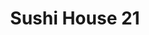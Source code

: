 ---
layout: place
title: "Sushi House 21"
permalink: /new-jersey/newark/sushi-house-21.html
stateAbbr: NJ
stateName: New Jersey
cityName: Newark
place_id: ChIJKRkmE5pTwokRG5RiRgqUdtg
photos:
  - name: >-
      places/ChIJKRkmE5pTwokRG5RiRgqUdtg/photos/AeeoHcINAvf7Ok6Tq0kLYrLuWt06pHNdjqRF-GasGXbS1oMqRJIfpbpsl5DBstsIyMjJQt7sHRHY1LeHzq9hrfUynBbWIB40h8v-xiR1u_WWrJ7aR5Re6tZjuFuyJbog3G-SMW52isHdfqYBR_oxcuNAFI61QgT4PEasvtul73_NtcTWdSbBMmyZBZ32rBQ6Ws6xFIlqUsvnY8lRc-pgIgNPWB44tGwY5mezElPaAH18aROo9JHatYpXI_jM2Ivmz4UkCL2Ph9x5vvlcHytLFNgptEzqLb_oU7Biazk_-8Fk2-D7S1tnlo9C01EFIHCYL98jbnOWt2ZVv32vuvk6ONQ9FNlWwM8GCUw9HkRn0UzgrhYFOOfFeDLK5IaiL9bETImqcdb_7iWSN4n5KW6fEjO9eM0v6-NP3Wp7kgwdHxGmO6sSD-XD
    widthPx: 4208
    heightPx: 3120
    authorAttributions:
      - displayName: Ming Tam
        uri: https://maps.google.com/maps/contrib/116698170550845376920
        photoUri: >-
          https://lh3.googleusercontent.com/a-/ALV-UjXHET00RhE-jtwCCeyejnPthRzZMfd_G6ZIN-bL7JKHIE0yGh0=s100-p-k-no-mo
    flagContentUri: >-
      https://www.google.com/local/imagery/report/?cb_client=maps_api_places.places_api&image_key=!1e10!2sCIHM0ogKEICAgICkgIvWvwE&hl=en-US
    googleMapsUri: >-
      https://www.google.com/maps/place//data=!3m4!1e2!3m2!1sCIHM0ogKEICAgICkgIvWvwE!2e10!4m2!3m1!1s0x89c2539a13261929:0xd876940a4662941b
  - name: >-
      places/ChIJKRkmE5pTwokRG5RiRgqUdtg/photos/AeeoHcIMJupm50vI24kXO3P6Q6GUPqbIXkeux63xD8rnJGVT1d2Nj0_Oe-JyfdUiddm0c6Rj7rtQzerwfAXyQM6lSIc3Rs42qViuBqCrYCy03izhorgs6jcKOP-IDupjjHDbu8Uwb1CYqcXFEwbIlFThWZuJ1gictzx17zdYE0YrfOcM4luZlmdOWDFCEVyxoxblj4xw2GnaT1gI-WqLQUDsuRBRdQTseHuiEQDdfkQ_5RB-QqIyqGhk9aHsJdPDgg3HxMEUBWahNlCIMYplNrZMKh1cZ_EAcliFmAjQDNS6uJ8DHDowv1gZt5zv16CG1zFdoSbCojTQV310l0SxX_916GAJiklLZlXxx1Qg9ydpo88ziu_JVkqHn6vxSnpOb3qKOePzHL0AnXgFh657bogpPakBdY7ew5V0h6eWWpjX5rTszxA
    widthPx: 4080
    heightPx: 3060
    authorAttributions:
      - displayName: Olivier Reisen
        uri: https://maps.google.com/maps/contrib/102574360258197299326
        photoUri: >-
          https://lh3.googleusercontent.com/a/ACg8ocKqqLHzT1Y8oa65jVJ-94yG5soiYTXfzX44nGtPkiBYC96R4w=s100-p-k-no-mo
    flagContentUri: >-
      https://www.google.com/local/imagery/report/?cb_client=maps_api_places.places_api&image_key=!1e10!2sCIHM0ogKEICAgICX1LvflAE&hl=en-US
    googleMapsUri: >-
      https://www.google.com/maps/place//data=!3m4!1e2!3m2!1sCIHM0ogKEICAgICX1LvflAE!2e10!4m2!3m1!1s0x89c2539a13261929:0xd876940a4662941b
  - name: >-
      places/ChIJKRkmE5pTwokRG5RiRgqUdtg/photos/AeeoHcL8-iDzK3C9_aNr3JDfAjMOjC_fA6Z8GqP9fXiUwYWzi23zsVqeZHhTdpxEnUQTVKzi71wjmQ5vMSt8lIOKNRM7XwwqRrdnElaT2Pwf70rX07AcEiYW47HFGIf-RgnQH-2kmZBGubWk9lsjEcwc4ImCiAFqUtK8JmrCMSJD4b6mCcTTo3-rRixzOfkyUYHyKBFYPaN03IwlnK88F7HGvij0Evh5EZhr4rpsmdWJyrGe9KZhdo066-am3fOwey9Ish32TSOYmt2VSwJeCif7F5AdVmo91x5HtKpUaplv-1oAqQ
    widthPx: 3024
    heightPx: 4032
    authorAttributions:
      - displayName: Sushi House 21
        uri: https://maps.google.com/maps/contrib/114632395489453307328
        photoUri: >-
          https://lh3.googleusercontent.com/a-/ALV-UjXka-kab8Ttjl-0DYnbbnrWOpk0oHzhYxPUzjslxNUaUCDAkkk=s100-p-k-no-mo
    flagContentUri: >-
      https://www.google.com/local/imagery/report/?cb_client=maps_api_places.places_api&image_key=!1e10!2sAF1QipN4-EcDaGXZ6cbwgA1fMp1fDjB5CazIdhPKESXJ&hl=en-US
    googleMapsUri: >-
      https://www.google.com/maps/place//data=!3m4!1e2!3m2!1sAF1QipN4-EcDaGXZ6cbwgA1fMp1fDjB5CazIdhPKESXJ!2e10!4m2!3m1!1s0x89c2539a13261929:0xd876940a4662941b
  - name: >-
      places/ChIJKRkmE5pTwokRG5RiRgqUdtg/photos/AeeoHcI0iyH9ROPk_ZjwzcaDJPucYLxmq1aCdPFFCssSTAhrdJ3D0XSZclOpCSuYXicKTeXOBQrTlr1R_protViGErh9uEG4ZWHIaLR6F8TbOIZUwOCHfuv0QWxJmeuB3ZMDupyG1lLI0CN5aVYMTzVxuYxcJ78GszbuVnjftoT3u5yq5tCUn9X7ZdqP1tginV2YbQg-iJw0TPWabfjTUoRDvptEyb08eh7TESa9PYQ8OgsZ_W4Wp5MHp8XOQB-6UQawINwIojgTpu_ZlWlZKVkUV9aSRpweJixX81sXKJqpH1YYW2-Dm0nkRAtwF3kG5muW1zkBqoBcHS2-GsvQe-l6RXu6uemqCGPbrhxsVnGB9_CFoUWF7HTmMisYEDbVTk806se3KWDjM9dXaEw9vwd3nt-4wLy8Li5KXgasFeVu4OnIGsXl
    widthPx: 4032
    heightPx: 3024
    authorAttributions:
      - displayName: Sally Attia
        uri: https://maps.google.com/maps/contrib/106913124794210513277
        photoUri: >-
          https://lh3.googleusercontent.com/a-/ALV-UjUkxkqidO25S-AlLMAV5-3fyDPLzZzLpRUO1ylaUBVZMWUvqFpi3w=s100-p-k-no-mo
    flagContentUri: >-
      https://www.google.com/local/imagery/report/?cb_client=maps_api_places.places_api&image_key=!1e10!2sCIHM0ogKEICAgICcysv0sAE&hl=en-US
    googleMapsUri: >-
      https://www.google.com/maps/place//data=!3m4!1e2!3m2!1sCIHM0ogKEICAgICcysv0sAE!2e10!4m2!3m1!1s0x89c2539a13261929:0xd876940a4662941b
  - name: >-
      places/ChIJKRkmE5pTwokRG5RiRgqUdtg/photos/AeeoHcIbhhvWg-rkBe9dx6CeuxmWhGYzKl5U17rlFM-CPQlbkbXY7BC0qAapcT06aMgnhxKLg76K0w81TWCtnto6yFQqdAJ8VJIpXl_nABqEXYA4mpB-UQrhjMrPogCZ5VZKtgcN2NDOt6gdCt_ex6JAEYZUDNljGBZHTyrLpdsJw9yxTUKaHikatiUe52UL-2LqJpTIhv_WGCuSv_KghT0c5BBtu3p6ZI-hjTXS5IBamqsqAJaO3Cij6f_-8-SXEBJx0LWtg1X9242Irq7u8gRO0p69G4DDjNfiHJdknzo0H1q--ADcA-12Y4brQZQJGeWmX0dLsCG1qDLAoVqxMwn7zxrpSehZVQoSVovQJrnjVX-5_ebqoihkHrMQDXqzHeyJQn6NCXudnSJfOx1Zi-sTVX_HCImhsPZB0codXX-bvAapJBYZ
    widthPx: 3024
    heightPx: 4032
    authorAttributions:
      - displayName: Cecilia Chung
        uri: https://maps.google.com/maps/contrib/109631845188599758954
        photoUri: >-
          https://lh3.googleusercontent.com/a-/ALV-UjV0ke0XTmc6AAIIQ-wCmSHSoOpanhA7OIP4Q4OuRPFwCLPjKlYm=s100-p-k-no-mo
    flagContentUri: >-
      https://www.google.com/local/imagery/report/?cb_client=maps_api_places.places_api&image_key=!1e10!2sCIHM0ogKEICAgICZ0u6t9gE&hl=en-US
    googleMapsUri: >-
      https://www.google.com/maps/place//data=!3m4!1e2!3m2!1sCIHM0ogKEICAgICZ0u6t9gE!2e10!4m2!3m1!1s0x89c2539a13261929:0xd876940a4662941b
  - name: >-
      places/ChIJKRkmE5pTwokRG5RiRgqUdtg/photos/AeeoHcKFzfmxtTUCs6Q1XMbFVSQA8q5LcCqYBqrAxFPUg4hWSk0w-kQmMb86DKc7uNDsxqdieKv7zUmEoTA7o4Z0pidWIUbCiHeal5hDmjVP-1Xr9NhOdCe_JPbazc7UVYLbiYgYVDbXWZk7T5055F_e168lDKop_daf6DyHHAVKEfWirC20HI2fGCYXv5Qk-hPIka3Y5edPP0gcXFMEUmqod_Mq5xcpYj03uV-IyDNkhNwxEN43cGUj1Prdc8N9e-VX1UMWZ-TI1Ymh8wSyiFLeTuDWR_Zc_3zSIvmNSxefefkH7VeohnW4bEjz4Rc1dg-zyzDxemS2wYgCO34UlS8IH6OQSAiPc37vXJt_8nQ2WJsGM-yHqZ1_NAFvdM33aDa_hEaKLOuuohcoMh1uaPvdpjUJKSpqOpt1my8aunYo05BD_A
    widthPx: 4032
    heightPx: 3024
    authorAttributions:
      - displayName: Joao Simoes
        uri: https://maps.google.com/maps/contrib/101227201064183596319
        photoUri: >-
          https://lh3.googleusercontent.com/a-/ALV-UjWSSiVA9k9EtasCq2mqx5YqxmSrGhtnlPpmpadD_ofHdnEEqvmiqw=s100-p-k-no-mo
    flagContentUri: >-
      https://www.google.com/local/imagery/report/?cb_client=maps_api_places.places_api&image_key=!1e10!2sCIHM0ogKEICAgIC4y7mebw&hl=en-US
    googleMapsUri: >-
      https://www.google.com/maps/place//data=!3m4!1e2!3m2!1sCIHM0ogKEICAgIC4y7mebw!2e10!4m2!3m1!1s0x89c2539a13261929:0xd876940a4662941b
  - name: >-
      places/ChIJKRkmE5pTwokRG5RiRgqUdtg/photos/AeeoHcKrukX4SFAzxXifHxZ7mZV8o43jkLyMPqeSLzyLCh9XvLdJt4ftsuEdm52MtAT24PTFglQSN389J2m3eTuheKbQDsAuAiOgfe9M-Pv3ZVBDg171vS7Ul-HcW9sutQaJ7rSmnkQtZfgG9BJYmygxb_zgQ6SRPaX1Uc0N3HHWHao-osddzByCYN7b_lbBPmwAZtv2rhCUKmmhmX33qsyOL4JeWTjgiNRJKYQufWAGJCbZgULcf3OThgGWrrSxn7YH4vW-4bZagob3BQT5swBWhjZC428mQF09Qc1xwUFrDl0-_cc5dJDBOSvTERzJ0FggUwsV5qpoErC5as5HfKPoAGYJhJ44fxWKRwEqFH8GurXxNaEyzefuSAHOQsNbHtsnFTqb7CzExsQn1r1sngxWDrmO8RYEHIVcRcVxvcuh4h7Urf_s
    widthPx: 4048
    heightPx: 3036
    authorAttributions:
      - displayName: Sabrina Costa
        uri: https://maps.google.com/maps/contrib/111595131138177930974
        photoUri: >-
          https://lh3.googleusercontent.com/a-/ALV-UjUZrRl1LO2T7uD1orTRGXTPrUe-yHhwmHRHSnWvb83eUkaM6euPFw=s100-p-k-no-mo
    flagContentUri: >-
      https://www.google.com/local/imagery/report/?cb_client=maps_api_places.places_api&image_key=!1e10!2sCIHM0ogKEICAgID48IXftQE&hl=en-US
    googleMapsUri: >-
      https://www.google.com/maps/place//data=!3m4!1e2!3m2!1sCIHM0ogKEICAgID48IXftQE!2e10!4m2!3m1!1s0x89c2539a13261929:0xd876940a4662941b
  - name: >-
      places/ChIJKRkmE5pTwokRG5RiRgqUdtg/photos/AeeoHcKNclinmekMesALSPOsG3zSaf4TTZNrGX2ac_W2nDbgqVf-UI0QEngT3J9fbSCv4XHRYEFsDfx0QojBxd09FfQliW0UcADx0Mqg77smSC8L8Lz1MBUldRVUP5dhvI86BumTc17LsdFMXg_yKThy9gPKNVvpbenwtlgo6YVPpBhrRkh6qVJoxwWVMVkyc94TDfOQ-FWCQbyG5me-6r0SRnmNRFb7XyA4uIyHckLf8AkxB7_gNPH2kQnnI84MMhM1-SoKVSPDcoYXE5T9-JWF_QUr6IYA_ldpKeJaj4iH-zDG4_T2uIIyD6Xj6L8QcT_DCGY2MfYFQe5umGh2k5FYrwK4Zx_MBHaaSPPAaw9ZoWz7KKj5vMslcxhYBQKuHhTtcbNvIncj6JBulbQvPdvvrmwB34zqUD5iyKEG2geMX3axDNnk
    widthPx: 3024
    heightPx: 4032
    authorAttributions:
      - displayName: MARGIE NOTTE
        uri: https://maps.google.com/maps/contrib/102552236576887897097
        photoUri: >-
          https://lh3.googleusercontent.com/a/ACg8ocL02E6bQB3FawMEbsZxHK_F2Hp6K-wrwmmoae2am6qEFPiJmQ=s100-p-k-no-mo
    flagContentUri: >-
      https://www.google.com/local/imagery/report/?cb_client=maps_api_places.places_api&image_key=!1e10!2sCIHM0ogKEICAgID0p82euAE&hl=en-US
    googleMapsUri: >-
      https://www.google.com/maps/place//data=!3m4!1e2!3m2!1sCIHM0ogKEICAgID0p82euAE!2e10!4m2!3m1!1s0x89c2539a13261929:0xd876940a4662941b
  - name: >-
      places/ChIJKRkmE5pTwokRG5RiRgqUdtg/photos/AeeoHcKitrxkvJcvESRF7SxuzEv4GlL4hgMFrRuRc4j-vrPbLWKW3sWrCnX7ut43-XI-bTFtdNjWngN6VuFiyU615VEeIhovEeFakjj6yxWaYGCxFmNTEBi64i_6b-dF5qOsJ05oel_6b4gOiEZc6QKJgAuxs9jQAFdciJWxNJSJHCdpWl6uDL9lJUHgtQKb-wgBSYT-8T4Lh9J3oBC9upg_FLqGuzfO3JQZygX__VKYd9gyVSrTlgSipet9_vttxISUqysPcfdxC78Zei1MzwJk8IyqDPbT3sIEoDAWXq70xgtC7598_2TzwTGZFOmbCFc9-YuuLnePmKacH-1sDO3F1F7hBsug6Ez5iGYN689rVj1df-26nhbdSHTZcy-wWsEDmD7ZpjUFSG6ulsUSmv21lDlOlyY1JQi5mNP7Xpt9Hx6KIJnx
    widthPx: 4032
    heightPx: 2268
    authorAttributions:
      - displayName: Rebecca Major
        uri: https://maps.google.com/maps/contrib/106376152884082569044
        photoUri: >-
          https://lh3.googleusercontent.com/a-/ALV-UjVZk9JOaSWsOofqZVqc5zFDE1Tt9fCo-f6FBwhlCmcpafTiSRR2kw=s100-p-k-no-mo
    flagContentUri: >-
      https://www.google.com/local/imagery/report/?cb_client=maps_api_places.places_api&image_key=!1e10!2sCIHM0ogKEICAgID4677NkgE&hl=en-US
    googleMapsUri: >-
      https://www.google.com/maps/place//data=!3m4!1e2!3m2!1sCIHM0ogKEICAgID4677NkgE!2e10!4m2!3m1!1s0x89c2539a13261929:0xd876940a4662941b
  - name: >-
      places/ChIJKRkmE5pTwokRG5RiRgqUdtg/photos/AeeoHcKX4WsG2xdqf0k0wuS0w3nGqiQpYP93XGUv7FweEb7OgknFg7aEoPWnXUSlcAs5kuMKVQbpqc69HwVD3fX-IexlhEFpZRx2IGHNgJByUt_XDf-8_Tjk6v9d7tC2bS8zgZOgkCRwTvJEAqXE71KQqRO9xEn4-EKZ5qXby_tay04hAo6JvWgfEThnqz1KnlDJpvnLT5txtV4-ekzCa2UzpZ3EoSxZgLRMxNYIztFl-J5Gl3AeJBuQ537BRkQOjeaHpJRi2BgBWx5CjE6h1sMs9oqzddSU8QFFioL7sLgwpjIpDWvguzUBRd-webu0_nAI0bHFMn585clRYkC-zAHX8tvz5gZUjLTRYBvgnM0yY5tbSVxbnX8RIQdlKGM7mWsAUDs_jLnAI9mI73qkHuu-KU5ZvDwKTQZwPwNid7Zb_ZWivA
    widthPx: 4032
    heightPx: 3024
    authorAttributions:
      - displayName: Leo Amador
        uri: https://maps.google.com/maps/contrib/109689933157805680529
        photoUri: >-
          https://lh3.googleusercontent.com/a-/ALV-UjVvsJFe_soP2DJZoaSrnXTf4YfJFGCo8GQk_BBKxACbLU0RZ4TMXg=s100-p-k-no-mo
    flagContentUri: >-
      https://www.google.com/local/imagery/report/?cb_client=maps_api_places.places_api&image_key=!1e10!2sCIHM0ogKEICAgICXg6PIHg&hl=en-US
    googleMapsUri: >-
      https://www.google.com/maps/place//data=!3m4!1e2!3m2!1sCIHM0ogKEICAgICXg6PIHg!2e10!4m2!3m1!1s0x89c2539a13261929:0xd876940a4662941b
address: 243 Elm St, Newark, NJ 07105, USA
street: 243 Elm St
city: Newark
state: NJ
zip: '07105'
country: USA
neighborhood: North Ironbound
latitude: '40.726971'
longitude: '-74.160092'
accessibility_options:
  wheelchairAccessibleParking: false
  wheelchairAccessibleEntrance: false
business_status: OPERATIONAL
name: Sushi House 21
google_maps_links:
  directionsUri: >-
    https://www.google.com/maps/dir//''/data=!4m7!4m6!1m1!4e2!1m2!1m1!1s0x89c2539a13261929:0xd876940a4662941b!3e0
  placeUri: https://maps.google.com/?cid=15597817131295740955
  writeAReviewUri: >-
    https://www.google.com/maps/place//data=!4m3!3m2!1s0x89c2539a13261929:0xd876940a4662941b!12e1
  reviewsUri: >-
    https://www.google.com/maps/place//data=!4m4!3m3!1s0x89c2539a13261929:0xd876940a4662941b!9m1!1b1
  photosUri: >-
    https://www.google.com/maps/place//data=!4m3!3m2!1s0x89c2539a13261929:0xd876940a4662941b!10e5
primary_type: Sushi Restaurant
opening_hours:
  regular: null
  current: null
secondary_opening_hours:
  regular:
    weekdayDescriptions: null
    type: null
  current:
    weekdayDescriptions: null
    type: null
phone: (973) 991-0067
price_level: PRICE_LEVEL_INEXPENSIVE
price_range: $10 &ndash; $20
rating: '4.2'
rating_count: 215
website: https://www.sushihouse21.net/
description: >-
  Relaxed standby featuring sashimi & clever sushi rolls, along with Japanese
  kitchen entrees.
reviews:
  - name: >-
      places/ChIJKRkmE5pTwokRG5RiRgqUdtg/reviews/ChdDSUhNMG9nS0VJQ0FnTUNnbWUtem5BRRAB
    relativePublishTimeDescription: a month ago
    rating: 1
    text:
      text: >-
        I’ve been a loyal customer for the past 5 years, always enjoying fresh
        sushi with soft rice and flavorful crab and tuna. However, my last two
        orders in recent months were disappointing. The rice was dry, hard, and
        cold. I gave them the benefit of the doubt after the first time,
        assuming it was an off day, but unfortunately, the second order had the
        same issues. I hope they can return to their previous quality because
        I’ve always loved their sushi.
      languageCode: en
    originalText:
      text: >-
        I’ve been a loyal customer for the past 5 years, always enjoying fresh
        sushi with soft rice and flavorful crab and tuna. However, my last two
        orders in recent months were disappointing. The rice was dry, hard, and
        cold. I gave them the benefit of the doubt after the first time,
        assuming it was an off day, but unfortunately, the second order had the
        same issues. I hope they can return to their previous quality because
        I’ve always loved their sushi.
      languageCode: en
    authorAttribution:
      displayName: stephany donoso
      uri: https://www.google.com/maps/contrib/106311349927397338536/reviews
      photoUri: >-
        https://lh3.googleusercontent.com/a-/ALV-UjUgFpffeIYg0c4ucq_fAF4XInN6rUGfiwrz8VQrZttGz_f7wYJj=s128-c0x00000000-cc-rp-mo
    publishTime: '2025-02-18T22:06:58.495893Z'
    flagContentUri: >-
      https://www.google.com/local/review/rap/report?postId=ChdDSUhNMG9nS0VJQ0FnTUNnbWUtem5BRRAB&d=17924085&t=1
    googleMapsUri: >-
      https://www.google.com/maps/reviews/data=!4m6!14m5!1m4!2m3!1sChdDSUhNMG9nS0VJQ0FnTUNnbWUtem5BRRAB!2m1!1s0x89c2539a13261929:0xd876940a4662941b
  - name: >-
      places/ChIJKRkmE5pTwokRG5RiRgqUdtg/reviews/ChdDSUhNMG9nS0VJQ0FnSURwbTdENGlnRRAB
    relativePublishTimeDescription: 5 months ago
    rating: 2
    text:
      text: >-
        I only have ordered to Takeout and delivery. I love this family owned
        and operated Sushi 🍣  restaurant. Manny Sushi places are opening and
        closing in the neighborhood before I even get to try them and the ones I
        have given a chance they don't surprise me for the positive. I was a
        Banzai customer before Sushi House 21. I like both but Sushi House 21 is
        the most consistent and reliable!


        Updated Review:

        New owners for sure! I ordered from here almost every Saturday. I went
        away in the summer 2024 for 3 months came back to a big disappointment.
        One of the times no Wasabi on the order, also the soy sauce packages are
        scarce and the rolls are messy. I order 2 rolls and at least four of the
        peace had shrimp shell on it. It is annoying to chew on shrimp shell
        only the one end piece should have the shell where it could easily be
        pulled off. Anyways this time I got Wasabi but the order was very messy
        the rolls are coming apart. It is very disappointing to say the least!
      languageCode: en
    originalText:
      text: >-
        I only have ordered to Takeout and delivery. I love this family owned
        and operated Sushi 🍣  restaurant. Manny Sushi places are opening and
        closing in the neighborhood before I even get to try them and the ones I
        have given a chance they don't surprise me for the positive. I was a
        Banzai customer before Sushi House 21. I like both but Sushi House 21 is
        the most consistent and reliable!


        Updated Review:

        New owners for sure! I ordered from here almost every Saturday. I went
        away in the summer 2024 for 3 months came back to a big disappointment.
        One of the times no Wasabi on the order, also the soy sauce packages are
        scarce and the rolls are messy. I order 2 rolls and at least four of the
        peace had shrimp shell on it. It is annoying to chew on shrimp shell
        only the one end piece should have the shell where it could easily be
        pulled off. Anyways this time I got Wasabi but the order was very messy
        the rolls are coming apart. It is very disappointing to say the least!
      languageCode: en
    authorAttribution:
      displayName: Leo Amador
      uri: https://www.google.com/maps/contrib/109689933157805680529/reviews
      photoUri: >-
        https://lh3.googleusercontent.com/a-/ALV-UjVvsJFe_soP2DJZoaSrnXTf4YfJFGCo8GQk_BBKxACbLU0RZ4TMXg=s128-c0x00000000-cc-rp-mo-ba3
    publishTime: '2024-10-19T21:31:33.053505Z'
    flagContentUri: >-
      https://www.google.com/local/review/rap/report?postId=ChdDSUhNMG9nS0VJQ0FnSURwbTdENGlnRRAB&d=17924085&t=1
    googleMapsUri: >-
      https://www.google.com/maps/reviews/data=!4m6!14m5!1m4!2m3!1sChdDSUhNMG9nS0VJQ0FnSURwbTdENGlnRRAB!2m1!1s0x89c2539a13261929:0xd876940a4662941b
  - name: >-
      places/ChIJKRkmE5pTwokRG5RiRgqUdtg/reviews/ChdDSUhNMG9nS0VJQ0FnSUNaMHE3bTJ3RRAB
    relativePublishTimeDescription: a year ago
    rating: 4
    text:
      text: >-
        Overall great place for sushi in the neighborhood. They've got a decent
        lunch set (2 rolls + soup/salad for $11.50 or 3 rolls + soup/salad for
        $15.50) and a happy hour deal (5 rolls for $22). Order directly with
        them, the delivery platforms charge more for the food.
      languageCode: en
    originalText:
      text: >-
        Overall great place for sushi in the neighborhood. They've got a decent
        lunch set (2 rolls + soup/salad for $11.50 or 3 rolls + soup/salad for
        $15.50) and a happy hour deal (5 rolls for $22). Order directly with
        them, the delivery platforms charge more for the food.
      languageCode: en
    authorAttribution:
      displayName: Cecilia Chung
      uri: https://www.google.com/maps/contrib/109631845188599758954/reviews
      photoUri: >-
        https://lh3.googleusercontent.com/a-/ALV-UjV0ke0XTmc6AAIIQ-wCmSHSoOpanhA7OIP4Q4OuRPFwCLPjKlYm=s128-c0x00000000-cc-rp-mo-ba6
    publishTime: '2023-09-07T14:19:47.405641Z'
    flagContentUri: >-
      https://www.google.com/local/review/rap/report?postId=ChdDSUhNMG9nS0VJQ0FnSUNaMHE3bTJ3RRAB&d=17924085&t=1
    googleMapsUri: >-
      https://www.google.com/maps/reviews/data=!4m6!14m5!1m4!2m3!1sChdDSUhNMG9nS0VJQ0FnSUNaMHE3bTJ3RRAB!2m1!1s0x89c2539a13261929:0xd876940a4662941b
  - name: >-
      places/ChIJKRkmE5pTwokRG5RiRgqUdtg/reviews/ChZDSUhNMG9nS0VJQ0FnSUNYMUx2ZlpBEAE
    relativePublishTimeDescription: 6 months ago
    rating: 5
    text:
      text: >-
        Very tasty sushi with friendly service, especially the lunch menu has a
        good price-performance ratio and is highly recommended.
      languageCode: en
    originalText:
      text: >-
        Very tasty sushi with friendly service, especially the lunch menu has a
        good price-performance ratio and is highly recommended.
      languageCode: en
    authorAttribution:
      displayName: Olivier Reisen
      uri: https://www.google.com/maps/contrib/102574360258197299326/reviews
      photoUri: >-
        https://lh3.googleusercontent.com/a/ACg8ocKqqLHzT1Y8oa65jVJ-94yG5soiYTXfzX44nGtPkiBYC96R4w=s128-c0x00000000-cc-rp-mo-ba4
    publishTime: '2024-10-13T16:27:16.406948Z'
    flagContentUri: >-
      https://www.google.com/local/review/rap/report?postId=ChZDSUhNMG9nS0VJQ0FnSUNYMUx2ZlpBEAE&d=17924085&t=1
    googleMapsUri: >-
      https://www.google.com/maps/reviews/data=!4m6!14m5!1m4!2m3!1sChZDSUhNMG9nS0VJQ0FnSUNYMUx2ZlpBEAE!2m1!1s0x89c2539a13261929:0xd876940a4662941b
  - name: >-
      places/ChIJKRkmE5pTwokRG5RiRgqUdtg/reviews/ChdDSUhNMG9nS0VJQ0FnSUNQeTd6VjFBRRAB
    relativePublishTimeDescription: 4 months ago
    rating: 2
    text:
      text: >-
        The food that was supposed to be hot/warm was cold. Over fried gyoza, no
        taste and hard, rolls poorly rolled, could not be grabbed in one piece.
        Food overall had no taste. Wasabi only in 1 tray out of the 3 that
        should have it.

        Very disappointed with this place, I ordered in based to the reviews,
        too expensive for what I got. First and last time ordering here.
      languageCode: en
    originalText:
      text: >-
        The food that was supposed to be hot/warm was cold. Over fried gyoza, no
        taste and hard, rolls poorly rolled, could not be grabbed in one piece.
        Food overall had no taste. Wasabi only in 1 tray out of the 3 that
        should have it.

        Very disappointed with this place, I ordered in based to the reviews,
        too expensive for what I got. First and last time ordering here.
      languageCode: en
    authorAttribution:
      displayName: Carina Allende
      uri: https://www.google.com/maps/contrib/101803396412588061350/reviews
      photoUri: >-
        https://lh3.googleusercontent.com/a-/ALV-UjXlR6Mu2YrKGMr-ESjWESCa4uPFXtzbgeA9SdcjPZBAInENrHO4HA=s128-c0x00000000-cc-rp-mo-ba3
    publishTime: '2024-11-28T01:47:22.034729Z'
    flagContentUri: >-
      https://www.google.com/local/review/rap/report?postId=ChdDSUhNMG9nS0VJQ0FnSUNQeTd6VjFBRRAB&d=17924085&t=1
    googleMapsUri: >-
      https://www.google.com/maps/reviews/data=!4m6!14m5!1m4!2m3!1sChdDSUhNMG9nS0VJQ0FnSUNQeTd6VjFBRRAB!2m1!1s0x89c2539a13261929:0xd876940a4662941b
parking_options:
  freeStreetParking: true
payment_options:
  acceptsCreditCards: true
  acceptsDebitCards: true
  acceptsCashOnly: false
  acceptsNfc: true
allow_dogs: null
curbside_pickup: null
delivery: true
dine_in: true
good_for_children: true
good_for_groups: true
good_for_sports: false
live_music: false
menu_for_children: false
outdoor_seating: false
reservable: true
restroom: true
serves_beer: false
serves_breakfast: false
serves_brunch: false
serves_cocktails: false
serves_coffee: true
serves_dinner: true
serves_dessert: true
serves_lunch: true
serves_vegetarian_food: true
serves_wine: false
takeout: true

---